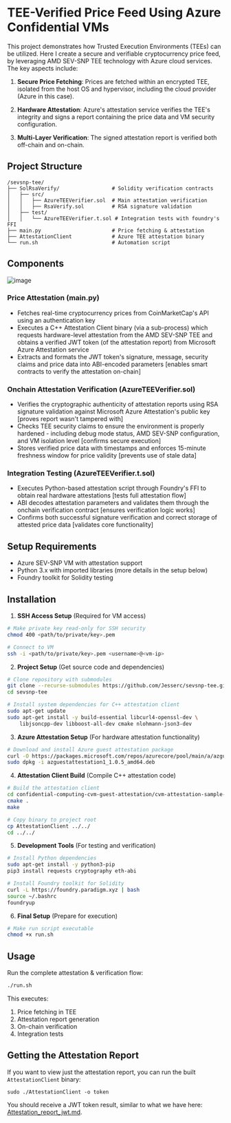 # TEE-Verified Price Feed Using Azure Confidential VMs

This project demonstrates how Trusted Execution Environments (TEEs) can be utilized. Here I create a secure and verifiable cryptocurrency price feed, by leveraging AMD SEV-SNP TEE technology with Azure cloud services. The key aspects include:

1. **Secure Price Fetching**: Prices are fetched within an encrypted TEE, isolated from the host OS and hypervisor, including the cloud provider (Azure in this case).

2. **Hardware Attestation**: Azure's attestation service verifies the TEE's integrity and signs a report containing the price data and VM security configuration.

3. **Multi-Layer Verification**: The signed attestation report is verified both off-chain and on-chain.


## Project Structure

```
/sevsnp-tee/
├── SolRsaVerify/                 # Solidity verification contracts
│   ├── src/
│   │   ├── AzureTEEVerifier.sol  # Main attestation verification
│   │   ├── RsaVerify.sol         # RSA signature validation
│   ├── test/
│   │   └── AzureTEEVerifier.t.sol # Integration tests with foundry's FFI
├── main.py                       # Price fetching & attestation
├── AttestationClient             # Azure TEE attestation binary  
└── run.sh                        # Automation script
```

## Components
![image](https://github.com/user-attachments/assets/ed855de2-e172-440c-a1bc-7b2a3bc917fc)

### Price Attestation (main.py)
- Fetches real-time cryptocurrency prices from CoinMarketCap's API using an authentication key
- Executes a C++ Attestation Client binary (via a sub-process) which requests hardware-level attestation from the AMD SEV-SNP TEE and obtains a verified JWT token (of the attestation report) from Microsoft Azure Attestation service
- Extracts and formats the JWT token's signature, message, security claims and price data into ABI-encoded parameters [enables smart contracts to verify the attestation on-chain]

### Onchain Attestation Verification (AzureTEEVerifier.sol)
- Verifies the cryptographic authenticity of attestation reports using RSA signature validation against Microsoft Azure Attestation's public key [proves report wasn't tampered with]  
- Checks TEE security claims to ensure the environment is properly hardened - including debug mode status, AMD SEV-SNP configuration, and VM isolation level [confirms secure execution]
- Stores verified price data with timestamps and enforces 15-minute freshness window for price validity [prevents use of stale data]

### Integration Testing (AzureTEEVerifier.t.sol)  
- Executes Python-based attestation script through Foundry's FFI to obtain real hardware attestations [tests full attestation flow]
- ABI decodes attestation parameters and validates them through the onchain verification contract [ensures verification logic works]
- Confirms both successful signature verification and correct storage of attested price data [validates core functionality]

## Setup Requirements

- Azure SEV-SNP VM with attestation support
- Python 3.x with imported libraries (more details in the setup below)
- Foundry toolkit for Solidity testing
  
## Installation

1. **SSH Access Setup** (Required for VM access)
```bash
# Make private key read-only for SSH security
chmod 400 <path/to/private/key>.pem

# Connect to VM
ssh -i <path/to/private/key>.pem <username>@<vm-ip>
```

2. **Project Setup** (Get source code and dependencies)
```bash
# Clone repository with submodules
git clone --recurse-submodules https://github.com/Jesserc/sevsnp-tee.git
cd sevsnp-tee

# Install system dependencies for C++ attestation client
sudo apt-get update
sudo apt-get install -y build-essential libcurl4-openssl-dev \
    libjsoncpp-dev libboost-all-dev cmake nlohmann-json3-dev
```

3. **Azure Attestation Setup** (For hardware attestation functionality)
```bash
# Download and install Azure guest attestation package
curl -O https://packages.microsoft.com/repos/azurecore/pool/main/a/azguestattestation1/azguestattestation1_1.0.5_amd64.deb
sudo dpkg -i azguestattestation1_1.0.5_amd64.deb
```

4. **Attestation Client Build** (Compile C++ attestation code)
```bash
# Build the attestation client
cd confidential-computing-cvm-guest-attestation/cvm-attestation-sample-app
cmake .
make

# Copy binary to project root
cp AttestationClient ../../
cd ../../
```

5. **Development Tools** (For testing and verification)
```bash
# Install Python dependencies
sudo apt-get install -y python3-pip
pip3 install requests cryptography eth-abi

# Install Foundry toolkit for Solidity
curl -L https://foundry.paradigm.xyz | bash
source ~/.bashrc
foundryup
```

6. **Final Setup** (Prepare for execution)
```bash
# Make run script executable
chmod +x run.sh
```

## Usage

Run the complete attestation & verification flow:
```bash
./run.sh
```

This executes:
1. Price fetching in TEE
2. Attestation report generation
3. On-chain verification
4. Integration tests

## Getting the Attestation Report  
If you want to view just the attestation report, you can run the built `AttestationClient` binary:  
```shell
sudo ./AttestationClient -o token
```  
You should receive a JWT token result, similar to what we have here: [Attestation_report_jwt.md](./Attestation_report_jwt.md).
